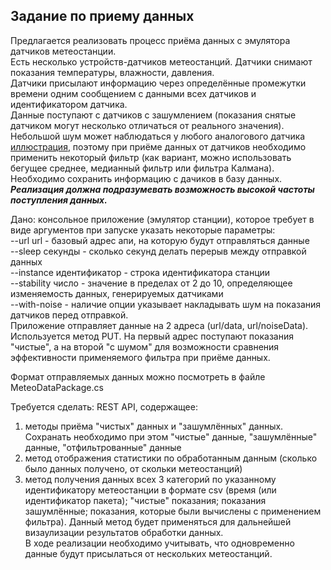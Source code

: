 ## Задание по приему данных

Предлагается реализовать процесс приёма данных с эмулятора датчиков метеостанции.   
Есть несколько устройств-датчиков метеостанций. Датчики снимают показания температуры, влажности, давления.  
Датчики присылают информацию через определённые промежутки времени одним сообщением с данными всех датчиков и идентификатором датчика.  
Данные поступают с датчиков с зашумлением (показания снятые датчиком могут несколько отличаться от реального значения).  
Небольшой шум может наблюдаться у любого аналогового датчика [иллюстрация](https://ibb.co/Sy39fkC), поэтому при приёме данных от датчиков необходимо применить некоторый фильтр (как вариант, можно использовать бегущее среднее, медианный фильтр или фильтра Калмана).  
Необходимо сохранить информацию с дачиков в базу данных.  
***Реализация должна подразумевать возможность высокой частоты поступления данных.***

Дано: консольное приложение (эмулятор станции), которое требует в виде аргументов при запуске указать некоторые параметры:  
--url url - базовый адрес апи, на которую будут отправляться данные  
--sleep секунды - сколько секунд делать перерыв между отправкой данных  
--instance идентификатор - строка идентификатора станции  
--stability число - значение в пределах от 2 до 10, определяющее изменяемость данных, генерируемых датчиками  
--with-noise - наличие опции указывает накладывать шум на показания датчиков перед отправкой.  
Приложение отправляет данные на 2 адреса (url/data, url/noiseData). Используется метод PUT. На первый адрес поступают показания "чистые", а на второй "с шумом" для возможности сравнения эффективности применяемого фильтра при приёме данных.

Формат отправляемых данных можно посмотреть в файле MeteoDataPackage.cs

Требуется сделать: REST API, содержащее:  
1. методы приёма "чистых" данных и "зашумлённых" данных. Сохранать необходимо при этом "чистые" данные, "зашумлённые" данные, "отфильтрованные" данные  
2. метод отображения статистики по обработанным данным (сколько было данных получено, от скольки метеостанций)  
3. метод получения данных всех 3 категорий по указанному идентификатору метеостанции в формате csv (время (или идентификатор пакета); "чистые" показания; показания зашумлённые; показания, которые были вычислены с применением фильтра). Данный метод будет применяться для дальнейшей визаулизации результатов обработки данных.  
В ходе реализации необходимо учитывать, что одновременно данные будут присылаться от нескольких метеостанций.